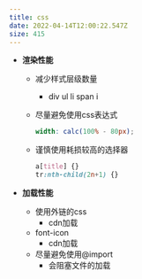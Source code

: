 ```yaml
---
title: css
date: 2022-04-14T12:00:22.547Z
size: 415
---
```

- **渲染性能**

  - 减少样式层级数量

    - div ul li span i

  - 尽量避免使用css表达式

    ```scss
    width: calc(100% - 80px);
    ```

  - 谨慎使用耗损较高的选择器

    ```scss
    a[title] {}
    tr:nth-child(2n+1) {}
    ```

- **加载性能**

  - 使用外链的css
    - cdn加载
  - font-icon
    - cdn加载
  - 尽量避免使用@import
    - 会阻塞文件的加载

